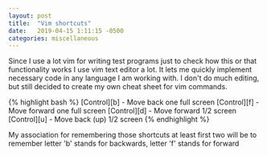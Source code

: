 ```yaml
---
layout: post
title:  "Vim shortcuts"
date:   2019-04-15 1:11:15 -0500
categories: miscellaneous
---
```

Since I use a lot vim for writing test programs just to check how this or that functionality works I use vim text editor a lot. It lets me quickly implement necessary code in any language I am working with. I don't do much editing, but still decided to create my own cheat sheet for vim commands.

{% highlight bash %}
[Control][b] - Move back one full screen
[Control][f] - Move forward one full screen
[Control][d] - Move forward 1/2 screen
[Control][u] - Move back (up) 1/2 screen
{% endhighlight %}

My association for remembering those shortcuts at least first two will be to remember letter 'b' stands for backwards, letter 'f' stands for forward
